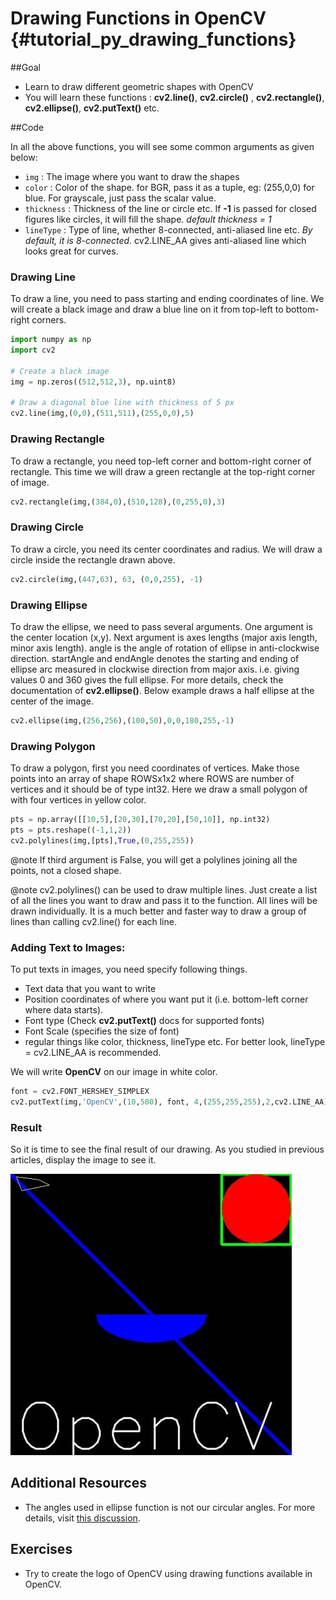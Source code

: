# Drawing Functions in OpenCV {#tutorial_py_drawing_functions}

##Goal

- Learn to draw different geometric shapes with OpenCV
- You will learn these functions : **cv2.line()**, **cv2.circle()** , **cv2.rectangle()**,
    **cv2.ellipse()**, **cv2.putText()** etc.

##Code

In all the above functions, you will see some common arguments as given below:

- `img` : The image where you want to draw the shapes
- `color` : Color of the shape. for BGR, pass it as a tuple, eg: (255,0,0) for blue. For grayscale, just pass the scalar value.
- `thickness` : Thickness of the line or circle etc. If **-1** is passed for closed figures like circles, it will fill the shape. *default thickness = 1*
- `lineType` : Type of line, whether 8-connected, anti-aliased line etc. *By default, it is 8-connected.* cv2.LINE_AA gives anti-aliased line which looks great for curves.

### Drawing Line

To draw a line, you need to pass starting and ending coordinates of line. We will create a black image and draw a blue line on it from top-left to bottom-right corners.
```python
import numpy as np
import cv2

# Create a black image
img = np.zeros((512,512,3), np.uint8)

# Draw a diagonal blue line with thickness of 5 px
cv2.line(img,(0,0),(511,511),(255,0,0),5)
```
### Drawing Rectangle

To draw a rectangle, you need top-left corner and bottom-right corner of rectangle. This time we will draw a green rectangle at the top-right corner of image.
```python
cv2.rectangle(img,(384,0),(510,128),(0,255,0),3)
```
### Drawing Circle

To draw a circle, you need its center coordinates and radius. We will draw a circle inside the rectangle drawn above.
```python
cv2.circle(img,(447,63), 63, (0,0,255), -1)
```
### Drawing Ellipse

To draw the ellipse, we need to pass several arguments. One argument is the center location (x,y). Next argument is axes lengths (major axis length, minor axis length). angle is the angle of rotation of ellipse in anti-clockwise direction. startAngle and endAngle denotes the starting and ending of ellipse arc measured in clockwise direction from major axis. i.e. giving values 0 and 360 gives the full ellipse. For more details, check the documentation of **cv2.ellipse()**. Below example draws a half ellipse at the center of the image.
```python
cv2.ellipse(img,(256,256),(100,50),0,0,180,255,-1)
```
### Drawing Polygon

To draw a polygon, first you need coordinates of vertices. Make those points into an array of shape ROWSx1x2 where ROWS are number of vertices and it should be of type int32. Here we draw a small polygon of with four vertices in yellow color.
```python
pts = np.array([[10,5],[20,30],[70,20],[50,10]], np.int32)
pts = pts.reshape((-1,1,2))
cv2.polylines(img,[pts],True,(0,255,255))
```

@note If third argument is False, you will get a polylines joining all the points, not a closed shape.

@note cv2.polylines() can be used to draw multiple lines. Just create a list of all the lines you want to draw and pass it to the function. All lines will be drawn individually. It is a much better and faster way to draw a group of lines than calling cv2.line() for each line.

### Adding Text to Images:

To put texts in images, you need specify following things.
-   Text data that you want to write
-   Position coordinates of where you want put it (i.e. bottom-left corner where data starts).
-   Font type (Check **cv2.putText()** docs for supported fonts)
-   Font Scale (specifies the size of font)
-   regular things like color, thickness, lineType etc. For better look, lineType = cv2.LINE_AA is recommended.

We will write **OpenCV** on our image in white color.

```python
font = cv2.FONT_HERSHEY_SIMPLEX
cv2.putText(img,'OpenCV',(10,500), font, 4,(255,255,255),2,cv2.LINE_AA)
```

### Result

So it is time to see the final result of our drawing. As you studied in previous articles, display the image to see it.

![image](images/drawing_result.jpg)

## Additional Resources

- The angles used in ellipse function is not our circular angles. For more details, visit [this discussion](http://answers.opencv.org/question/14541/angles-in-ellipse-function/).

## Exercises

- Try to create the logo of OpenCV using drawing functions available in OpenCV.
